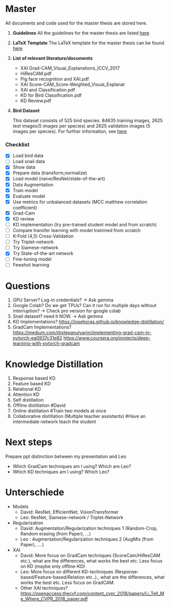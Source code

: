 # Master

All documents and code used for the master thesis are stored here.

1.  **Guidelines**
    All the guidelines for the master thesis are listed [here](https://www.uni-frankfurt.de/58323931/ContentPage_58323931)

1.  **LaTeX Template**
    The LaTeX template for the master thesis can be found [here](https://github.com/goethe-tcs/thesis-template)

1.  **List of relevant literature/documents**
    - XAI Grad-CAM_Visual_Explanations_ICCV_2017
    - HiResCAM.pdf
    - Pig face recognition and XAI.pdf
    - XAI Score-CAM_Score-Weighted_Visual_Explanat
    - XAI and Classificaiton.pdf
    - KD for Bird Classification.pdf
    - KD Review.pdf
1.  **Bird Dataset**

    This dataset consists of 525 bird species. 84635 training images, 2625 test images(5 images per species) and 2625 validation images (5 images per species). For further information, see [here](https://www.kaggle.com/datasets/gpiosenka/100-bird-species)

### Checklist

- [x] Load bird data
- [ ] Load snail data
- [x] Show data
- [x] Prepare data (transform,normalize)
- [x] Load model (naive/ResNet/state-of-the-art)
- [x] Data Augmentation
- [x] Train model
- [x] Evaluate model
- [x] Use metrics for unbalanced datasets (MCC matthew correlation coefficient)
- [x] Grad-Cam
- [x] KD review
- [ ] KD implementation (try pre-trained student model and from scratch)
- [ ] Compare transfer learning with model trainined from scratch
- [ ] K-Fold (4,5) Cross-Validation
- [ ] Try Triplet-network
- [ ] Try Siamese-network
- [x] Try State-of-the-art network
- [ ] Fine-tuning model
- [ ] Fewshot learning

# Questions

1. GPU Server? Log-in credentials? -> Ask gemma
2. Google Colab? Do we get TPUs? Can it run for multiple days without interruption? -> Check pro version for google colab
3. Snail dataset? need it NOW. -> Ask gemma
4. KD Implementations? https://josehoras.github.io/knowledge-distillation/
5. GradCam Implementations? https://medium.com/@stepanulyanin/implementing-grad-cam-in-pytorch-ea0937c31e82 https://www.coursera.org/projects/deep-learning-with-pytorch-gradcam

# Knowledge Distillation

1. Response based KD
2. Feature based KD
3. Relational KD
4. Attention KD
5. Self distillation
6. Offline distillation #David
7. Online distillation #Train two models at once
8. Collaborative distillation (Multiple teacher assistants) #Have an intermediate network teach the student

# Next steps

Prepare ppt distinction between my presentation and Leo

- Which GradCam techniques am I using? Which are Leo?
- Which KD techniques am I using? Which Leo?

# Unterschiede

- Models
  - David: ResNet, EfficientNet, VisionTransformer
  - Leo: ResNet, Siamese-network / Triplet-Network
- Regularization
  - David: Augmentation/Regularization techniques 1 (Random-Crop, Random erasing (from Paper), ...)
  - Leo : Augmentation/Regularization techniques 2 (AugMix (from Paper), ....)
- XAI
  - David: More focus on GradCam techniques (ScoreCam/HiResCAM etc.), what are the differences, what works the best etc. Less focus on KD (maybe only offline-KD)
  - Leo: More focus on different KD-techniques (Response-based/Feature-based/Relation etc..)., what are the differences, what works the best etc. Less focus on GradCAM.
  - Other XAI techniques? https://openaccess.thecvf.com/content_cvpr_2018/papers/Li_Tell_Me_Where_CVPR_2018_paper.pdf
